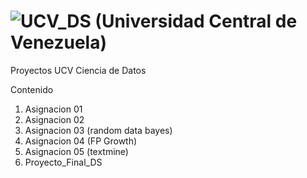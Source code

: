# ![UCV_DS](https://compex.ciens.ucv.ve/producto/ciencia-de-los-datos/ "link diplomado") (Universidad Central de Venezuela)
Proyectos UCV Ciencia de Datos

Contenido
1. Asignacion 01
2. Asignacion 02
3. Asignacion 03 (random data bayes)
4. Asignacion 04 (FP Growth)
5. Asignacion 05 (textmine)
6. Proyecto_Final_DS
